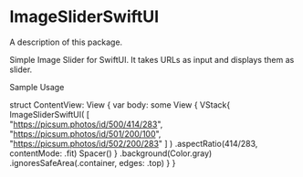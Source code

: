 # ImageSliderSwiftUI

A description of this package.

Simple Image Slider for SwiftUI. It takes URLs as input and displays them as slider.

Sample Usage 

struct ContentView: View {
   var body: some View {
       VStack{
           ImageSliderSwiftUI(
                [   
                    "https://picsum.photos/id/500/414/283",
                    "https://picsum.photos/id/501/200/100",
                    "https://picsum.photos/id/502/200/283"
                ]
            )
            .aspectRatio(414/283, contentMode: .fit)
            Spacer()
       }
       .background(Color.gray)
       .ignoresSafeArea(.container, edges: .top)
    }
}
